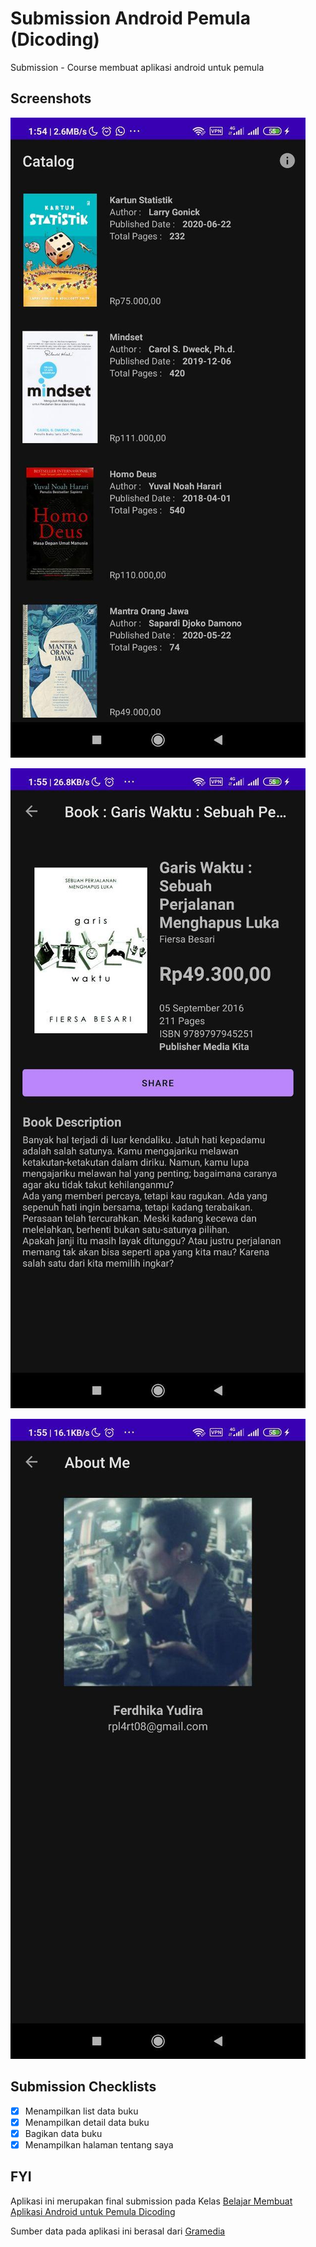# Submission Android Pemula (Dicoding)
Submission - Course membuat aplikasi android untuk pemula

## Screenshots
![List data buku](https://github.com/ferdhika31/android-books/blob/master/screenshoot/list-page.jpg?raw=true)

![Detail data buku](https://github.com/ferdhika31/android-books/blob/master/screenshoot/detail-page.jpg?raw=true)

![About](https://github.com/ferdhika31/android-books/blob/master/screenshoot/about-page.jpg?raw=true)

## Submission Checklists
- [x] Menampilkan list data buku
- [x] Menampilkan detail data buku
- [x] Bagikan data buku
- [x] Menampilkan halaman tentang saya

## FYI
Aplikasi ini merupakan final submission pada Kelas [Belajar Membuat Aplikasi Android untuk Pemula Dicoding](https://www.dicoding.com/academies/51)

Sumber data pada aplikasi ini berasal dari [Gramedia](https://www.gramedia.com)